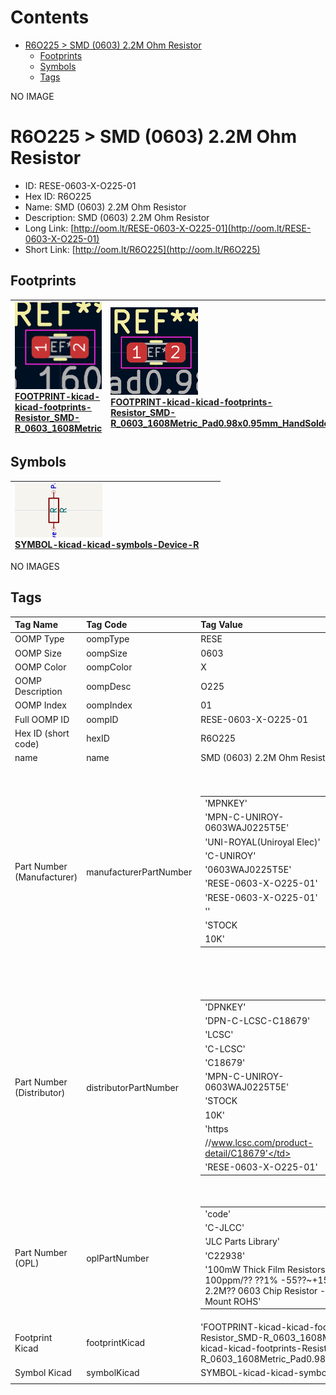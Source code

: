 



Contents
========

* [R6O225 > SMD (0603) 2.2M Ohm Resistor](#r6o225--smd-0603-22m-ohm-resistor)
	* [Footprints](#footprints)
	* [Symbols](#symbols)
	* [Tags](#tags)
  
NO IMAGE  
# R6O225 > SMD (0603) 2.2M Ohm Resistor

- ID: RESE-0603-X-O225-01
- Hex ID: R6O225
- Name: SMD (0603) 2.2M Ohm Resistor
- Description: SMD (0603) 2.2M Ohm Resistor
- Long Link: [http://oom.lt/RESE-0603-X-O225-01](http://oom.lt/RESE-0603-X-O225-01)
- Short Link: [http://oom.lt/R6O225](http://oom.lt/R6O225)

## Footprints
  

|[![](https://raw.githubusercontent.com/oomlout/oomlout_OOMP_eda_V2/main/FOOTPRINT/kicad/kicad-footprints/Resistor_SMD/R_0603_1608Metric/image_140.png)<br>FOOTPRINT-kicad-kicad-footprints-Resistor_SMD-R_0603_1608Metric](https://github.com/oomlout/oomlout_OOMP_eda_V2/tree/main/FOOTPRINT/kicad/kicad-footprints/Resistor_SMD/R_0603_1608Metric/)|[![](https://raw.githubusercontent.com/oomlout/oomlout_OOMP_eda_V2/main/FOOTPRINT/kicad/kicad-footprints/Resistor_SMD/R_0603_1608Metric_Pad0.98x0.95mm_HandSolder/image_140.png)<br>FOOTPRINT-kicad-kicad-footprints-Resistor_SMD-R_0603_1608Metric_Pad0.98x0.95mm_HandSolder](https://github.com/oomlout/oomlout_OOMP_eda_V2/tree/main/FOOTPRINT/kicad/kicad-footprints/Resistor_SMD/R_0603_1608Metric_Pad0.98x0.95mm_HandSolder/)||
| :--- | :--- | :--- |

## Symbols
  

|[![](https://raw.githubusercontent.com/oomlout/oomlout_OOMP_eda_V2/main/SYMBOL/kicad/kicad-symbols/Device/R/image_140.png)<br>SYMBOL-kicad-kicad-symbols-Device-R](https://github.com/oomlout/oomlout_OOMP_eda_V2/tree/main/SYMBOL/kicad/kicad-symbols/Device/R/)|||
| :--- | :--- | :--- |
  
NO IMAGES  
## Tags
  

|Tag Name|Tag Code|Tag Value|
| :--- | :--- | :--- |
|OOMP Type|oompType|RESE|
|OOMP Size|oompSize|0603|
|OOMP Color|oompColor|X|
|OOMP Description|oompDesc|O225|
|OOMP Index|oompIndex|01|
|Full OOMP ID|oompID|RESE-0603-X-O225-01|
|Hex ID (short code)|hexID|R6O225|
|name|name|SMD (0603) 2.2M Ohm Resistor|
|Part Number (Manufacturer)|manufacturerPartNumber|<table><tr><td>'MPNKEY'</td></tr><tr><td> 'MPN-C-UNIROY-0603WAJ0225T5E'</td><td> 'MANUFACTURER'</td></tr><tr><td> 'UNI-ROYAL(Uniroyal Elec)'</td><td> 'MANUCODE'</td></tr><tr><td> 'C-UNIROY'</td><td> 'MPN'</td></tr><tr><td> '0603WAJ0225T5E'</td><td> 'OOMPIDPARTIAL'</td></tr><tr><td> 'RESE-0603-X-O225-01'</td><td> 'OOMPID'</td></tr><tr><td> 'RESE-0603-X-O225-01'</td><td> 'LINK'</td></tr><tr><td> ''</td><td> 'tags'</td></tr><tr><td> 'STOCK</td></tr><tr><td>10K'</td></tr></table></td><td> <table><tr><td>'MPNKEY'</td></tr><tr><td> 'MPN-C-UNIROY-0603WAF2204T5E'</td><td> 'MANUFACTURER'</td></tr><tr><td> 'UNI-ROYAL(Uniroyal Elec)'</td><td> 'MANUCODE'</td></tr><tr><td> 'C-UNIROY'</td><td> 'MPN'</td></tr><tr><td> '0603WAF2204T5E'</td><td> 'OOMPIDPARTIAL'</td></tr><tr><td> 'RESE-0603-X-O225-01'</td><td> 'OOMPID'</td></tr><tr><td> 'RESE-0603-X-O225-01'</td><td> 'LINK'</td></tr><tr><td> ''</td><td> 'tags'</td></tr><tr><td> 'STOCK</td></tr><tr><td>10K'</td></tr></table></td><td> <table><tr><td>'MPNKEY'</td></tr><tr><td> 'MPN-C-LIZELE-CR0603FA2204G'</td><td> 'MANUFACTURER'</td></tr><tr><td> 'LIZ Elec'</td><td> 'MANUCODE'</td></tr><tr><td> 'C-LIZELE'</td><td> 'MPN'</td></tr><tr><td> 'CR0603FA2204G'</td><td> 'OOMPIDPARTIAL'</td></tr><tr><td> 'RESE-0603-X-O225-01'</td><td> 'OOMPID'</td></tr><tr><td> 'RESE-0603-X-O225-01'</td><td> 'LINK'</td></tr><tr><td> ''</td><td> 'tags'</td></tr><tr><td> 'STOCK</td></tr><tr><td>1K'</td></tr></table></td><td> <table><tr><td>'MPNKEY'</td></tr><tr><td> 'MPN-C-LIZELE-CR0603JA0225G'</td><td> 'MANUFACTURER'</td></tr><tr><td> 'LIZ Elec'</td><td> 'MANUCODE'</td></tr><tr><td> 'C-LIZELE'</td><td> 'MPN'</td></tr><tr><td> 'CR0603JA0225G'</td><td> 'OOMPIDPARTIAL'</td></tr><tr><td> 'RESE-0603-X-O225-01'</td><td> 'OOMPID'</td></tr><tr><td> 'RESE-0603-X-O225-01'</td><td> 'LINK'</td></tr><tr><td> ''</td><td> 'tags'</td></tr><tr><td> 'STOCK</td></tr><tr><td>1K'</td></tr></table></td><td> <table><tr><td>'MPNKEY'</td></tr><tr><td> 'MPN-C-RALEC-RTT032204FTP'</td><td> 'MANUFACTURER'</td></tr><tr><td> 'RALEC'</td><td> 'MANUCODE'</td></tr><tr><td> 'C-RALEC'</td><td> 'MPN'</td></tr><tr><td> 'RTT032204FTP'</td><td> 'OOMPIDPARTIAL'</td></tr><tr><td> 'RESE-0603-X-O225-01'</td><td> 'OOMPID'</td></tr><tr><td> 'RESE-0603-X-O225-01'</td><td> 'LINK'</td></tr><tr><td> ''</td><td> 'tags'</td></tr><tr><td> 'STOCK</td></tr><tr><td>1K'</td></tr></table></td><td> <table><tr><td>'MPNKEY'</td></tr><tr><td> 'MPN-C-RALEC-RTT03225JTP'</td><td> 'MANUFACTURER'</td></tr><tr><td> 'RALEC'</td><td> 'MANUCODE'</td></tr><tr><td> 'C-RALEC'</td><td> 'MPN'</td></tr><tr><td> 'RTT03225JTP'</td><td> 'OOMPIDPARTIAL'</td></tr><tr><td> 'RESE-0603-X-O225-01'</td><td> 'OOMPID'</td></tr><tr><td> 'RESE-0603-X-O225-01'</td><td> 'LINK'</td></tr><tr><td> ''</td><td> 'tags'</td></tr><tr><td> 'STOCK</td></tr><tr><td>1K'</td></tr></table></td><td> <table><tr><td>'MPNKEY'</td></tr><tr><td> 'MPN-C-PANASO-ERJ3EKF2204V'</td><td> 'MANUFACTURER'</td></tr><tr><td> 'PANASONIC'</td><td> 'MANUCODE'</td></tr><tr><td> 'C-PANASO'</td><td> 'MPN'</td></tr><tr><td> 'ERJ3EKF2204V'</td><td> 'OOMPIDPARTIAL'</td></tr><tr><td> 'RESE-0603-X-O225-01'</td><td> 'OOMPID'</td></tr><tr><td> 'RESE-0603-X-O225-01'</td><td> 'LINK'</td></tr><tr><td> ''</td><td> 'tags'</td></tr><tr><td> 'STOCK</td></tr><tr><td>1K'</td></tr></table></td><td> <table><tr><td>'MPNKEY'</td></tr><tr><td> 'MPN-C-YAGEO-RC0603FR-072M2L'</td><td> 'MANUFACTURER'</td></tr><tr><td> 'YAGEO'</td><td> 'MANUCODE'</td></tr><tr><td> 'C-YAGEO'</td><td> 'MPN'</td></tr><tr><td> 'RC0603FR-072M2L'</td><td> 'OOMPIDPARTIAL'</td></tr><tr><td> 'RESE-0603-X-O225-01'</td><td> 'OOMPID'</td></tr><tr><td> 'RESE-0603-X-O225-01'</td><td> 'LINK'</td></tr><tr><td> ''</td><td> 'tags'</td></tr><tr><td> 'STOCK</td></tr><tr><td>1K'</td></tr></table></td><td> <table><tr><td>'MPNKEY'</td></tr><tr><td> 'MPN-C-FHGUAN-RS-03K2204FT'</td><td> 'MANUFACTURER'</td></tr><tr><td> 'FH (Guangdong Fenghua Advanced Tech)'</td><td> 'MANUCODE'</td></tr><tr><td> 'C-FHGUAN'</td><td> 'MPN'</td></tr><tr><td> 'RS-03K2204FT'</td><td> 'OOMPIDPARTIAL'</td></tr><tr><td> 'RESE-0603-X-O225-01'</td><td> 'OOMPID'</td></tr><tr><td> 'RESE-0603-X-O225-01'</td><td> 'LINK'</td></tr><tr><td> ''</td><td> 'tags'</td></tr><tr><td> </td></tr></table></td><td> <table><tr><td>'MPNKEY'</td></tr><tr><td> 'MPN-C-YAGEO-RC0603JR-072M2L'</td><td> 'MANUFACTURER'</td></tr><tr><td> 'YAGEO'</td><td> 'MANUCODE'</td></tr><tr><td> 'C-YAGEO'</td><td> 'MPN'</td></tr><tr><td> 'RC0603JR-072M2L'</td><td> 'OOMPIDPARTIAL'</td></tr><tr><td> 'RESE-0603-X-O225-01'</td><td> 'OOMPID'</td></tr><tr><td> 'RESE-0603-X-O225-01'</td><td> 'LINK'</td></tr><tr><td> ''</td><td> 'tags'</td></tr><tr><td> </td></tr></table></td><td> <table><tr><td>'MPNKEY'</td></tr><tr><td> 'MPN-C-WALSIN-WR06W2204FTL'</td><td> 'MANUFACTURER'</td></tr><tr><td> 'Walsin Tech Corp'</td><td> 'MANUCODE'</td></tr><tr><td> 'C-WALSIN'</td><td> 'MPN'</td></tr><tr><td> 'WR06W2204FTL'</td><td> 'OOMPIDPARTIAL'</td></tr><tr><td> 'RESE-0603-X-O225-01'</td><td> 'OOMPID'</td></tr><tr><td> 'RESE-0603-X-O225-01'</td><td> 'LINK'</td></tr><tr><td> ''</td><td> 'tags'</td></tr><tr><td> 'STOCK</td></tr><tr><td>1K'</td></tr></table></td><td> <table><tr><td>'MPNKEY'</td></tr><tr><td> 'MPN-C-WALSIN-WR06X225JTL'</td><td> 'MANUFACTURER'</td></tr><tr><td> 'Walsin Tech Corp'</td><td> 'MANUCODE'</td></tr><tr><td> 'C-WALSIN'</td><td> 'MPN'</td></tr><tr><td> 'WR06X225JTL'</td><td> 'OOMPIDPARTIAL'</td></tr><tr><td> 'RESE-0603-X-O225-01'</td><td> 'OOMPID'</td></tr><tr><td> 'RESE-0603-X-O225-01'</td><td> 'LINK'</td></tr><tr><td> ''</td><td> 'tags'</td></tr><tr><td> </td></tr></table></td><td> <table><tr><td>'MPNKEY'</td></tr><tr><td> 'MPN-C-HKRHON-RCT032M2JLF'</td><td> 'MANUFACTURER'</td></tr><tr><td> 'HKR(Hong Kong Resistors)'</td><td> 'MANUCODE'</td></tr><tr><td> 'C-HKRHON'</td><td> 'MPN'</td></tr><tr><td> 'RCT032M2JLF'</td><td> 'OOMPIDPARTIAL'</td></tr><tr><td> 'RESE-0603-X-O225-01'</td><td> 'OOMPID'</td></tr><tr><td> 'RESE-0603-X-O225-01'</td><td> 'LINK'</td></tr><tr><td> ''</td><td> 'tags'</td></tr><tr><td> </td></tr></table></td><td> <table><tr><td>'MPNKEY'</td></tr><tr><td> 'MPN-C-KOASPE-RK73H1JTTD2204F'</td><td> 'MANUFACTURER'</td></tr><tr><td> 'KOA Speer Elec'</td><td> 'MANUCODE'</td></tr><tr><td> 'C-KOASPE'</td><td> 'MPN'</td></tr><tr><td> 'RK73H1JTTD2204F'</td><td> 'OOMPIDPARTIAL'</td></tr><tr><td> 'RESE-0603-X-O225-01'</td><td> 'OOMPID'</td></tr><tr><td> 'RESE-0603-X-O225-01'</td><td> 'LINK'</td></tr><tr><td> ''</td><td> 'tags'</td></tr><tr><td> </td></tr></table></td><td> <table><tr><td>'MPNKEY'</td></tr><tr><td> 'MPN-C-YAGEO-AC0603FR-072M2L'</td><td> 'MANUFACTURER'</td></tr><tr><td> 'YAGEO'</td><td> 'MANUCODE'</td></tr><tr><td> 'C-YAGEO'</td><td> 'MPN'</td></tr><tr><td> 'AC0603FR-072M2L'</td><td> 'OOMPIDPARTIAL'</td></tr><tr><td> 'RESE-0603-X-O225-01'</td><td> 'OOMPID'</td></tr><tr><td> 'RESE-0603-X-O225-01'</td><td> 'LINK'</td></tr><tr><td> ''</td><td> 'tags'</td></tr><tr><td> </td></tr></table></td><td> <table><tr><td>'MPNKEY'</td></tr><tr><td> 'MPN-C-YAGEO-AC0603JR-072M2L'</td><td> 'MANUFACTURER'</td></tr><tr><td> 'YAGEO'</td><td> 'MANUCODE'</td></tr><tr><td> 'C-YAGEO'</td><td> 'MPN'</td></tr><tr><td> 'AC0603JR-072M2L'</td><td> 'OOMPIDPARTIAL'</td></tr><tr><td> 'RESE-0603-X-O225-01'</td><td> 'OOMPID'</td></tr><tr><td> 'RESE-0603-X-O225-01'</td><td> 'LINK'</td></tr><tr><td> ''</td><td> 'tags'</td></tr><tr><td> 'STOCK</td></tr><tr><td>1K'</td></tr></table></td><td> <table><tr><td>'MPNKEY'</td></tr><tr><td> 'MPN-C-KOASPE-RK73B1JTTD225J'</td><td> 'MANUFACTURER'</td></tr><tr><td> 'KOA Speer Elec'</td><td> 'MANUCODE'</td></tr><tr><td> 'C-KOASPE'</td><td> 'MPN'</td></tr><tr><td> 'RK73B1JTTD225J'</td><td> 'OOMPIDPARTIAL'</td></tr><tr><td> 'RESE-0603-X-O225-01'</td><td> 'OOMPID'</td></tr><tr><td> 'RESE-0603-X-O225-01'</td><td> 'LINK'</td></tr><tr><td> ''</td><td> 'tags'</td></tr><tr><td> </td></tr></table></td><td> <table><tr><td>'MPNKEY'</td></tr><tr><td> 'MPN-C-FHGUAN-RS-03L2204FT'</td><td> 'MANUFACTURER'</td></tr><tr><td> 'FH (Guangdong Fenghua Advanced Tech)'</td><td> 'MANUCODE'</td></tr><tr><td> 'C-FHGUAN'</td><td> 'MPN'</td></tr><tr><td> 'RS-03L2204FT'</td><td> 'OOMPIDPARTIAL'</td></tr><tr><td> 'RESE-0603-X-O225-01'</td><td> 'OOMPID'</td></tr><tr><td> 'RESE-0603-X-O225-01'</td><td> 'LINK'</td></tr><tr><td> ''</td><td> 'tags'</td></tr><tr><td> </td></tr></table></td><td> <table><tr><td>'MPNKEY'</td></tr><tr><td> 'MPN-C-FHGUAN-RS-03L225JT'</td><td> 'MANUFACTURER'</td></tr><tr><td> 'FH (Guangdong Fenghua Advanced Tech)'</td><td> 'MANUCODE'</td></tr><tr><td> 'C-FHGUAN'</td><td> 'MPN'</td></tr><tr><td> 'RS-03L225JT'</td><td> 'OOMPIDPARTIAL'</td></tr><tr><td> 'RESE-0603-X-O225-01'</td><td> 'OOMPID'</td></tr><tr><td> 'RESE-0603-X-O225-01'</td><td> 'LINK'</td></tr><tr><td> ''</td><td> 'tags'</td></tr><tr><td> 'STOCK</td></tr><tr><td>1K'</td></tr></table></td><td> <table><tr><td>'MPNKEY'</td></tr><tr><td> 'MPN-C-TYOHM-RMC06032.2M5%N'</td><td> 'MANUFACTURER'</td></tr><tr><td> 'TyoHM'</td><td> 'MANUCODE'</td></tr><tr><td> 'C-TYOHM'</td><td> 'MPN'</td></tr><tr><td> 'RMC06032.2M5%N'</td><td> 'OOMPIDPARTIAL'</td></tr><tr><td> 'RESE-0603-X-O225-01'</td><td> 'OOMPID'</td></tr><tr><td> 'RESE-0603-X-O225-01'</td><td> 'LINK'</td></tr><tr><td> ''</td><td> 'tags'</td></tr><tr><td> </td></tr></table></td><td> <table><tr><td>'MPNKEY'</td></tr><tr><td> 'MPN-C-TYOHM-RMC06032.2M1%N'</td><td> 'MANUFACTURER'</td></tr><tr><td> 'TyoHM'</td><td> 'MANUCODE'</td></tr><tr><td> 'C-TYOHM'</td><td> 'MPN'</td></tr><tr><td> 'RMC06032.2M1%N'</td><td> 'OOMPIDPARTIAL'</td></tr><tr><td> 'RESE-0603-X-O225-01'</td><td> 'OOMPID'</td></tr><tr><td> 'RESE-0603-X-O225-01'</td><td> 'LINK'</td></tr><tr><td> ''</td><td> 'tags'</td></tr><tr><td> 'STOCK</td></tr><tr><td>10K'</td></tr></table></td><td> <table><tr><td>'MPNKEY'</td></tr><tr><td> 'MPN-C-FHGUAN-RC-03L225JT'</td><td> 'MANUFACTURER'</td></tr><tr><td> 'FH (Guangdong Fenghua Advanced Tech)'</td><td> 'MANUCODE'</td></tr><tr><td> 'C-FHGUAN'</td><td> 'MPN'</td></tr><tr><td> 'RC-03L225JT'</td><td> 'OOMPIDPARTIAL'</td></tr><tr><td> 'RESE-0603-X-O225-01'</td><td> 'OOMPID'</td></tr><tr><td> 'RESE-0603-X-O225-01'</td><td> 'LINK'</td></tr><tr><td> ''</td><td> 'tags'</td></tr><tr><td> </td></tr></table></td><td> <table><tr><td>'MPNKEY'</td></tr><tr><td> 'MPN-C-PANASO-ERJ3GEYJ225V'</td><td> 'MANUFACTURER'</td></tr><tr><td> 'PANASONIC'</td><td> 'MANUCODE'</td></tr><tr><td> 'C-PANASO'</td><td> 'MPN'</td></tr><tr><td> 'ERJ3GEYJ225V'</td><td> 'OOMPIDPARTIAL'</td></tr><tr><td> 'RESE-0603-X-O225-01'</td><td> 'OOMPID'</td></tr><tr><td> 'RESE-0603-X-O225-01'</td><td> 'LINK'</td></tr><tr><td> ''</td><td> 'tags'</td></tr><tr><td> </td></tr></table></td><td> <table><tr><td>'MPNKEY'</td></tr><tr><td> 'MPN-C-FHGUAN-RS-03L225JJT'</td><td> 'MANUFACTURER'</td></tr><tr><td> 'FH (Guangdong Fenghua Advanced Tech)'</td><td> 'MANUCODE'</td></tr><tr><td> 'C-FHGUAN'</td><td> 'MPN'</td></tr><tr><td> 'RS-03L225JJT'</td><td> 'OOMPIDPARTIAL'</td></tr><tr><td> 'RESE-0603-X-O225-01'</td><td> 'OOMPID'</td></tr><tr><td> 'RESE-0603-X-O225-01'</td><td> 'LINK'</td></tr><tr><td> ''</td><td> 'tags'</td></tr><tr><td> </td></tr></table></td><td> <table><tr><td>'MPNKEY'</td></tr><tr><td> 'MPN-C-UNIROY-0603WAD2204T5E'</td><td> 'MANUFACTURER'</td></tr><tr><td> 'UNI-ROYAL(Uniroyal Elec)'</td><td> 'MANUCODE'</td></tr><tr><td> 'C-UNIROY'</td><td> 'MPN'</td></tr><tr><td> '0603WAD2204T5E'</td><td> 'OOMPIDPARTIAL'</td></tr><tr><td> 'RESE-0603-X-O225-01'</td><td> 'OOMPID'</td></tr><tr><td> 'RESE-0603-X-O225-01'</td><td> 'LINK'</td></tr><tr><td> ''</td><td> 'tags'</td></tr><tr><td> </td></tr></table></td><td> <table><tr><td>'MPNKEY'</td></tr><tr><td> 'MPN-C-UNIROY-HV03WAF2204T5E'</td><td> 'MANUFACTURER'</td></tr><tr><td> 'UNI-ROYAL(Uniroyal Elec)'</td><td> 'MANUCODE'</td></tr><tr><td> 'C-UNIROY'</td><td> 'MPN'</td></tr><tr><td> 'HV03WAF2204T5E'</td><td> 'OOMPIDPARTIAL'</td></tr><tr><td> 'RESE-0603-X-O225-01'</td><td> 'OOMPID'</td></tr><tr><td> 'RESE-0603-X-O225-01'</td><td> 'LINK'</td></tr><tr><td> ''</td><td> 'tags'</td></tr><tr><td> </td></tr></table></td><td> <table><tr><td>'MPNKEY'</td></tr><tr><td> 'MPN-C-VISHAY-CRCW06032M20FKEA'</td><td> 'MANUFACTURER'</td></tr><tr><td> 'Vishay Intertech'</td><td> 'MANUCODE'</td></tr><tr><td> 'C-VISHAY'</td><td> 'MPN'</td></tr><tr><td> 'CRCW06032M20FKEA'</td><td> 'OOMPIDPARTIAL'</td></tr><tr><td> 'RESE-0603-X-O225-01'</td><td> 'OOMPID'</td></tr><tr><td> 'RESE-0603-X-O225-01'</td><td> 'LINK'</td></tr><tr><td> ''</td><td> 'tags'</td></tr><tr><td> </td></tr></table></td><td> <table><tr><td>'MPNKEY'</td></tr><tr><td> 'MPN-C-EVEROH-CR0603J2M20P05Z'</td><td> 'MANUFACTURER'</td></tr><tr><td> 'Ever Ohms Tech'</td><td> 'MANUCODE'</td></tr><tr><td> 'C-EVEROH'</td><td> 'MPN'</td></tr><tr><td> 'CR0603J2M20P05Z'</td><td> 'OOMPIDPARTIAL'</td></tr><tr><td> 'RESE-0603-X-O225-01'</td><td> 'OOMPID'</td></tr><tr><td> 'RESE-0603-X-O225-01'</td><td> 'LINK'</td></tr><tr><td> ''</td><td> 'tags'</td></tr><tr><td> </td></tr></table></td><td> <table><tr><td>'MPNKEY'</td></tr><tr><td> 'MPN-C-FHGUAN-RS-03L2204JT'</td><td> 'MANUFACTURER'</td></tr><tr><td> 'FH (Guangdong Fenghua Advanced Tech)'</td><td> 'MANUCODE'</td></tr><tr><td> 'C-FHGUAN'</td><td> 'MPN'</td></tr><tr><td> 'RS-03L2204JT'</td><td> 'OOMPIDPARTIAL'</td></tr><tr><td> 'RESE-0603-X-O225-01'</td><td> 'OOMPID'</td></tr><tr><td> 'RESE-0603-X-O225-01'</td><td> 'LINK'</td></tr><tr><td> ''</td><td> 'tags'</td></tr><tr><td> </td></tr></table></td><td> <table><tr><td>'MPNKEY'</td></tr><tr><td> 'MPN-C-UNIROY-AS03W4J0225T5E'</td><td> 'MANUFACTURER'</td></tr><tr><td> 'UNI-ROYAL(Uniroyal Elec)'</td><td> 'MANUCODE'</td></tr><tr><td> 'C-UNIROY'</td><td> 'MPN'</td></tr><tr><td> 'AS03W4J0225T5E'</td><td> 'OOMPIDPARTIAL'</td></tr><tr><td> 'RESE-0603-X-O225-01'</td><td> 'OOMPID'</td></tr><tr><td> 'RESE-0603-X-O225-01'</td><td> 'LINK'</td></tr><tr><td> ''</td><td> 'tags'</td></tr><tr><td> 'STOCK</td></tr><tr><td>1K'</td></tr></table></td><td> <table><tr><td>'MPNKEY'</td></tr><tr><td> 'MPN-C-VISHAY-MCT06030C2204FP500'</td><td> 'MANUFACTURER'</td></tr><tr><td> 'Vishay Intertech'</td><td> 'MANUCODE'</td></tr><tr><td> 'C-VISHAY'</td><td> 'MPN'</td></tr><tr><td> 'MCT06030C2204FP500'</td><td> 'OOMPIDPARTIAL'</td></tr><tr><td> 'RESE-0603-X-O225-01'</td><td> 'OOMPID'</td></tr><tr><td> 'RESE-0603-X-O225-01'</td><td> 'LINK'</td></tr><tr><td> ''</td><td> 'tags'</td></tr><tr><td> </td></tr></table></td><td> <table><tr><td>'MPNKEY'</td></tr><tr><td> 'MPN-C-VISHAY-CRCW06032M20JNEA'</td><td> 'MANUFACTURER'</td></tr><tr><td> 'Vishay Intertech'</td><td> 'MANUCODE'</td></tr><tr><td> 'C-VISHAY'</td><td> 'MPN'</td></tr><tr><td> 'CRCW06032M20JNEA'</td><td> 'OOMPIDPARTIAL'</td></tr><tr><td> 'RESE-0603-X-O225-01'</td><td> 'OOMPID'</td></tr><tr><td> 'RESE-0603-X-O225-01'</td><td> 'LINK'</td></tr><tr><td> ''</td><td> 'tags'</td></tr><tr><td> </td></tr></table></td><td> <table><tr><td>'MPNKEY'</td></tr><tr><td> 'MPN-C-TECONN-CRGH0603J2M2'</td><td> 'MANUFACTURER'</td></tr><tr><td> 'TE Connectivity'</td><td> 'MANUCODE'</td></tr><tr><td> 'C-TECONN'</td><td> 'MPN'</td></tr><tr><td> 'CRGH0603J2M2'</td><td> 'OOMPIDPARTIAL'</td></tr><tr><td> 'RESE-0603-X-O225-01'</td><td> 'OOMPID'</td></tr><tr><td> 'RESE-0603-X-O225-01'</td><td> 'LINK'</td></tr><tr><td> ''</td><td> 'tags'</td></tr><tr><td> </td></tr></table></td><td> <table><tr><td>'MPNKEY'</td></tr><tr><td> 'MPN-C-YAGEO-AA0603JR-072M2L'</td><td> 'MANUFACTURER'</td></tr><tr><td> 'YAGEO'</td><td> 'MANUCODE'</td></tr><tr><td> 'C-YAGEO'</td><td> 'MPN'</td></tr><tr><td> 'AA0603JR-072M2L'</td><td> 'OOMPIDPARTIAL'</td></tr><tr><td> 'RESE-0603-X-O225-01'</td><td> 'OOMPID'</td></tr><tr><td> 'RESE-0603-X-O225-01'</td><td> 'LINK'</td></tr><tr><td> ''</td><td> 'tags'</td></tr><tr><td> </td></tr></table></td><td> <table><tr><td>'MPNKEY'</td></tr><tr><td> 'MPN-C-TECONN-CRG0603J2M2'</td><td> 'MANUFACTURER'</td></tr><tr><td> 'TE Connectivity'</td><td> 'MANUCODE'</td></tr><tr><td> 'C-TECONN'</td><td> 'MPN'</td></tr><tr><td> 'CRG0603J2M2'</td><td> 'OOMPIDPARTIAL'</td></tr><tr><td> 'RESE-0603-X-O225-01'</td><td> 'OOMPID'</td></tr><tr><td> 'RESE-0603-X-O225-01'</td><td> 'LINK'</td></tr><tr><td> ''</td><td> 'tags'</td></tr><tr><td> </td></tr></table></td><td> <table><tr><td>'MPNKEY'</td></tr><tr><td> 'MPN-C-ROHMSE-KTR03EZPJ225'</td><td> 'MANUFACTURER'</td></tr><tr><td> 'ROHM Semicon'</td><td> 'MANUCODE'</td></tr><tr><td> 'C-ROHMSE'</td><td> 'MPN'</td></tr><tr><td> 'KTR03EZPJ225'</td><td> 'OOMPIDPARTIAL'</td></tr><tr><td> 'RESE-0603-X-O225-01'</td><td> 'OOMPID'</td></tr><tr><td> 'RESE-0603-X-O225-01'</td><td> 'LINK'</td></tr><tr><td> ''</td><td> 'tags'</td></tr><tr><td> </td></tr></table></td><td> <table><tr><td>'MPNKEY'</td></tr><tr><td> 'MPN-C-ROHMSE-ESR03EZPF2204'</td><td> 'MANUFACTURER'</td></tr><tr><td> 'ROHM Semicon'</td><td> 'MANUCODE'</td></tr><tr><td> 'C-ROHMSE'</td><td> 'MPN'</td></tr><tr><td> 'ESR03EZPF2204'</td><td> 'OOMPIDPARTIAL'</td></tr><tr><td> 'RESE-0603-X-O225-01'</td><td> 'OOMPID'</td></tr><tr><td> 'RESE-0603-X-O225-01'</td><td> 'LINK'</td></tr><tr><td> ''</td><td> 'tags'</td></tr><tr><td> </td></tr></table>|
|Part Number (Distributor)|distributorPartNumber|<table><tr><td>'DPNKEY'</td></tr><tr><td> 'DPN-C-LCSC-C18679'</td><td> 'DISTRIBUTOR'</td></tr><tr><td> 'LCSC'</td><td> 'DISTRCODE'</td></tr><tr><td> 'C-LCSC'</td><td> 'DPN'</td></tr><tr><td> 'C18679'</td><td> 'MPN'</td></tr><tr><td> 'MPN-C-UNIROY-0603WAJ0225T5E'</td><td> 'TAGS'</td></tr><tr><td> 'STOCK</td></tr><tr><td>10K'</td><td> 'LINK'</td></tr><tr><td> 'https</td></tr><tr><td>//www.lcsc.com/product-detail/C18679'</td><td> 'OOMPID'</td></tr><tr><td> 'RESE-0603-X-O225-01'</td></tr></table></td><td> <table><tr><td>'DPNKEY'</td></tr><tr><td> 'DPN-C-LCSC-C22938'</td><td> 'DISTRIBUTOR'</td></tr><tr><td> 'LCSC'</td><td> 'DISTRCODE'</td></tr><tr><td> 'C-LCSC'</td><td> 'DPN'</td></tr><tr><td> 'C22938'</td><td> 'MPN'</td></tr><tr><td> 'MPN-C-UNIROY-0603WAF2204T5E'</td><td> 'TAGS'</td></tr><tr><td> 'STOCK</td></tr><tr><td>10K'</td><td> 'LINK'</td></tr><tr><td> 'https</td></tr><tr><td>//www.lcsc.com/product-detail/C22938'</td><td> 'OOMPID'</td></tr><tr><td> 'RESE-0603-X-O225-01'</td></tr></table></td><td> <table><tr><td>'DPNKEY'</td></tr><tr><td> 'DPN-C-LCSC-C100867'</td><td> 'DISTRIBUTOR'</td></tr><tr><td> 'LCSC'</td><td> 'DISTRCODE'</td></tr><tr><td> 'C-LCSC'</td><td> 'DPN'</td></tr><tr><td> 'C100867'</td><td> 'MPN'</td></tr><tr><td> 'MPN-C-LIZELE-CR0603FA2204G'</td><td> 'TAGS'</td></tr><tr><td> 'STOCK</td></tr><tr><td>1K'</td><td> 'LINK'</td></tr><tr><td> 'https</td></tr><tr><td>//www.lcsc.com/product-detail/C100867'</td><td> 'OOMPID'</td></tr><tr><td> 'RESE-0603-X-O225-01'</td></tr></table></td><td> <table><tr><td>'DPNKEY'</td></tr><tr><td> 'DPN-C-LCSC-C101307'</td><td> 'DISTRIBUTOR'</td></tr><tr><td> 'LCSC'</td><td> 'DISTRCODE'</td></tr><tr><td> 'C-LCSC'</td><td> 'DPN'</td></tr><tr><td> 'C101307'</td><td> 'MPN'</td></tr><tr><td> 'MPN-C-LIZELE-CR0603JA0225G'</td><td> 'TAGS'</td></tr><tr><td> 'STOCK</td></tr><tr><td>1K'</td><td> 'LINK'</td></tr><tr><td> 'https</td></tr><tr><td>//www.lcsc.com/product-detail/C101307'</td><td> 'OOMPID'</td></tr><tr><td> 'RESE-0603-X-O225-01'</td></tr></table></td><td> <table><tr><td>'DPNKEY'</td></tr><tr><td> 'DPN-C-LCSC-C103418'</td><td> 'DISTRIBUTOR'</td></tr><tr><td> 'LCSC'</td><td> 'DISTRCODE'</td></tr><tr><td> 'C-LCSC'</td><td> 'DPN'</td></tr><tr><td> 'C103418'</td><td> 'MPN'</td></tr><tr><td> 'MPN-C-RALEC-RTT032204FTP'</td><td> 'TAGS'</td></tr><tr><td> 'STOCK</td></tr><tr><td>1K'</td><td> 'LINK'</td></tr><tr><td> 'https</td></tr><tr><td>//www.lcsc.com/product-detail/C103418'</td><td> 'OOMPID'</td></tr><tr><td> 'RESE-0603-X-O225-01'</td></tr></table></td><td> <table><tr><td>'DPNKEY'</td></tr><tr><td> 'DPN-C-LCSC-C103428'</td><td> 'DISTRIBUTOR'</td></tr><tr><td> 'LCSC'</td><td> 'DISTRCODE'</td></tr><tr><td> 'C-LCSC'</td><td> 'DPN'</td></tr><tr><td> 'C103428'</td><td> 'MPN'</td></tr><tr><td> 'MPN-C-RALEC-RTT03225JTP'</td><td> 'TAGS'</td></tr><tr><td> 'STOCK</td></tr><tr><td>1K'</td><td> 'LINK'</td></tr><tr><td> 'https</td></tr><tr><td>//www.lcsc.com/product-detail/C103428'</td><td> 'OOMPID'</td></tr><tr><td> 'RESE-0603-X-O225-01'</td></tr></table></td><td> <table><tr><td>'DPNKEY'</td></tr><tr><td> 'DPN-C-LCSC-C123715'</td><td> 'DISTRIBUTOR'</td></tr><tr><td> 'LCSC'</td><td> 'DISTRCODE'</td></tr><tr><td> 'C-LCSC'</td><td> 'DPN'</td></tr><tr><td> 'C123715'</td><td> 'MPN'</td></tr><tr><td> 'MPN-C-PANASO-ERJ3EKF2204V'</td><td> 'TAGS'</td></tr><tr><td> 'STOCK</td></tr><tr><td>1K'</td><td> 'LINK'</td></tr><tr><td> 'https</td></tr><tr><td>//www.lcsc.com/product-detail/C123715'</td><td> 'OOMPID'</td></tr><tr><td> 'RESE-0603-X-O225-01'</td></tr></table></td><td> <table><tr><td>'DPNKEY'</td></tr><tr><td> 'DPN-C-LCSC-C137747'</td><td> 'DISTRIBUTOR'</td></tr><tr><td> 'LCSC'</td><td> 'DISTRCODE'</td></tr><tr><td> 'C-LCSC'</td><td> 'DPN'</td></tr><tr><td> 'C137747'</td><td> 'MPN'</td></tr><tr><td> 'MPN-C-YAGEO-RC0603FR-072M2L'</td><td> 'TAGS'</td></tr><tr><td> 'STOCK</td></tr><tr><td>1K'</td><td> 'LINK'</td></tr><tr><td> 'https</td></tr><tr><td>//www.lcsc.com/product-detail/C137747'</td><td> 'OOMPID'</td></tr><tr><td> 'RESE-0603-X-O225-01'</td></tr></table></td><td> <table><tr><td>'DPNKEY'</td></tr><tr><td> 'DPN-C-LCSC-C140109'</td><td> 'DISTRIBUTOR'</td></tr><tr><td> 'LCSC'</td><td> 'DISTRCODE'</td></tr><tr><td> 'C-LCSC'</td><td> 'DPN'</td></tr><tr><td> 'C140109'</td><td> 'MPN'</td></tr><tr><td> 'MPN-C-FHGUAN-RS-03K2204FT'</td><td> 'TAGS'</td></tr><tr><td> </td><td> 'LINK'</td></tr><tr><td> 'https</td></tr><tr><td>//www.lcsc.com/product-detail/C140109'</td><td> 'OOMPID'</td></tr><tr><td> 'RESE-0603-X-O225-01'</td></tr></table></td><td> <table><tr><td>'DPNKEY'</td></tr><tr><td> 'DPN-C-LCSC-C141656'</td><td> 'DISTRIBUTOR'</td></tr><tr><td> 'LCSC'</td><td> 'DISTRCODE'</td></tr><tr><td> 'C-LCSC'</td><td> 'DPN'</td></tr><tr><td> 'C141656'</td><td> 'MPN'</td></tr><tr><td> 'MPN-C-YAGEO-RC0603JR-072M2L'</td><td> 'TAGS'</td></tr><tr><td> </td><td> 'LINK'</td></tr><tr><td> 'https</td></tr><tr><td>//www.lcsc.com/product-detail/C141656'</td><td> 'OOMPID'</td></tr><tr><td> 'RESE-0603-X-O225-01'</td></tr></table></td><td> <table><tr><td>'DPNKEY'</td></tr><tr><td> 'DPN-C-LCSC-C168291'</td><td> 'DISTRIBUTOR'</td></tr><tr><td> 'LCSC'</td><td> 'DISTRCODE'</td></tr><tr><td> 'C-LCSC'</td><td> 'DPN'</td></tr><tr><td> 'C168291'</td><td> 'MPN'</td></tr><tr><td> 'MPN-C-WALSIN-WR06W2204FTL'</td><td> 'TAGS'</td></tr><tr><td> 'STOCK</td></tr><tr><td>1K'</td><td> 'LINK'</td></tr><tr><td> 'https</td></tr><tr><td>//www.lcsc.com/product-detail/C168291'</td><td> 'OOMPID'</td></tr><tr><td> 'RESE-0603-X-O225-01'</td></tr></table></td><td> <table><tr><td>'DPNKEY'</td></tr><tr><td> 'DPN-C-LCSC-C170723'</td><td> 'DISTRIBUTOR'</td></tr><tr><td> 'LCSC'</td><td> 'DISTRCODE'</td></tr><tr><td> 'C-LCSC'</td><td> 'DPN'</td></tr><tr><td> 'C170723'</td><td> 'MPN'</td></tr><tr><td> 'MPN-C-WALSIN-WR06X225JTL'</td><td> 'TAGS'</td></tr><tr><td> </td><td> 'LINK'</td></tr><tr><td> 'https</td></tr><tr><td>//www.lcsc.com/product-detail/C170723'</td><td> 'OOMPID'</td></tr><tr><td> 'RESE-0603-X-O225-01'</td></tr></table></td><td> <table><tr><td>'DPNKEY'</td></tr><tr><td> 'DPN-C-LCSC-C177402'</td><td> 'DISTRIBUTOR'</td></tr><tr><td> 'LCSC'</td><td> 'DISTRCODE'</td></tr><tr><td> 'C-LCSC'</td><td> 'DPN'</td></tr><tr><td> 'C177402'</td><td> 'MPN'</td></tr><tr><td> 'MPN-C-HKRHON-RCT032M2JLF'</td><td> 'TAGS'</td></tr><tr><td> </td><td> 'LINK'</td></tr><tr><td> 'https</td></tr><tr><td>//www.lcsc.com/product-detail/C177402'</td><td> 'OOMPID'</td></tr><tr><td> 'RESE-0603-X-O225-01'</td></tr></table></td><td> <table><tr><td>'DPNKEY'</td></tr><tr><td> 'DPN-C-LCSC-C211704'</td><td> 'DISTRIBUTOR'</td></tr><tr><td> 'LCSC'</td><td> 'DISTRCODE'</td></tr><tr><td> 'C-LCSC'</td><td> 'DPN'</td></tr><tr><td> 'C211704'</td><td> 'MPN'</td></tr><tr><td> 'MPN-C-KOASPE-RK73H1JTTD2204F'</td><td> 'TAGS'</td></tr><tr><td> </td><td> 'LINK'</td></tr><tr><td> 'https</td></tr><tr><td>//www.lcsc.com/product-detail/C211704'</td><td> 'OOMPID'</td></tr><tr><td> 'RESE-0603-X-O225-01'</td></tr></table></td><td> <table><tr><td>'DPNKEY'</td></tr><tr><td> 'DPN-C-LCSC-C227782'</td><td> 'DISTRIBUTOR'</td></tr><tr><td> 'LCSC'</td><td> 'DISTRCODE'</td></tr><tr><td> 'C-LCSC'</td><td> 'DPN'</td></tr><tr><td> 'C227782'</td><td> 'MPN'</td></tr><tr><td> 'MPN-C-YAGEO-AC0603FR-072M2L'</td><td> 'TAGS'</td></tr><tr><td> </td><td> 'LINK'</td></tr><tr><td> 'https</td></tr><tr><td>//www.lcsc.com/product-detail/C227782'</td><td> 'OOMPID'</td></tr><tr><td> 'RESE-0603-X-O225-01'</td></tr></table></td><td> <table><tr><td>'DPNKEY'</td></tr><tr><td> 'DPN-C-LCSC-C228170'</td><td> 'DISTRIBUTOR'</td></tr><tr><td> 'LCSC'</td><td> 'DISTRCODE'</td></tr><tr><td> 'C-LCSC'</td><td> 'DPN'</td></tr><tr><td> 'C228170'</td><td> 'MPN'</td></tr><tr><td> 'MPN-C-YAGEO-AC0603JR-072M2L'</td><td> 'TAGS'</td></tr><tr><td> 'STOCK</td></tr><tr><td>1K'</td><td> 'LINK'</td></tr><tr><td> 'https</td></tr><tr><td>//www.lcsc.com/product-detail/C228170'</td><td> 'OOMPID'</td></tr><tr><td> 'RESE-0603-X-O225-01'</td></tr></table></td><td> <table><tr><td>'DPNKEY'</td></tr><tr><td> 'DPN-C-LCSC-C307307'</td><td> 'DISTRIBUTOR'</td></tr><tr><td> 'LCSC'</td><td> 'DISTRCODE'</td></tr><tr><td> 'C-LCSC'</td><td> 'DPN'</td></tr><tr><td> 'C307307'</td><td> 'MPN'</td></tr><tr><td> 'MPN-C-KOASPE-RK73B1JTTD225J'</td><td> 'TAGS'</td></tr><tr><td> </td><td> 'LINK'</td></tr><tr><td> 'https</td></tr><tr><td>//www.lcsc.com/product-detail/C307307'</td><td> 'OOMPID'</td></tr><tr><td> 'RESE-0603-X-O225-01'</td></tr></table></td><td> <table><tr><td>'DPNKEY'</td></tr><tr><td> 'DPN-C-LCSC-C322102'</td><td> 'DISTRIBUTOR'</td></tr><tr><td> 'LCSC'</td><td> 'DISTRCODE'</td></tr><tr><td> 'C-LCSC'</td><td> 'DPN'</td></tr><tr><td> 'C322102'</td><td> 'MPN'</td></tr><tr><td> 'MPN-C-FHGUAN-RS-03L2204FT'</td><td> 'TAGS'</td></tr><tr><td> </td><td> 'LINK'</td></tr><tr><td> 'https</td></tr><tr><td>//www.lcsc.com/product-detail/C322102'</td><td> 'OOMPID'</td></tr><tr><td> 'RESE-0603-X-O225-01'</td></tr></table></td><td> <table><tr><td>'DPNKEY'</td></tr><tr><td> 'DPN-C-LCSC-C322104'</td><td> 'DISTRIBUTOR'</td></tr><tr><td> 'LCSC'</td><td> 'DISTRCODE'</td></tr><tr><td> 'C-LCSC'</td><td> 'DPN'</td></tr><tr><td> 'C322104'</td><td> 'MPN'</td></tr><tr><td> 'MPN-C-FHGUAN-RS-03L225JT'</td><td> 'TAGS'</td></tr><tr><td> 'STOCK</td></tr><tr><td>1K'</td><td> 'LINK'</td></tr><tr><td> 'https</td></tr><tr><td>//www.lcsc.com/product-detail/C322104'</td><td> 'OOMPID'</td></tr><tr><td> 'RESE-0603-X-O225-01'</td></tr></table></td><td> <table><tr><td>'DPNKEY'</td></tr><tr><td> 'DPN-C-LCSC-C325655'</td><td> 'DISTRIBUTOR'</td></tr><tr><td> 'LCSC'</td><td> 'DISTRCODE'</td></tr><tr><td> 'C-LCSC'</td><td> 'DPN'</td></tr><tr><td> 'C325655'</td><td> 'MPN'</td></tr><tr><td> 'MPN-C-TYOHM-RMC06032.2M5%N'</td><td> 'TAGS'</td></tr><tr><td> </td><td> 'LINK'</td></tr><tr><td> 'https</td></tr><tr><td>//www.lcsc.com/product-detail/C325655'</td><td> 'OOMPID'</td></tr><tr><td> 'RESE-0603-X-O225-01'</td></tr></table></td><td> <table><tr><td>'DPNKEY'</td></tr><tr><td> 'DPN-C-LCSC-C325674'</td><td> 'DISTRIBUTOR'</td></tr><tr><td> 'LCSC'</td><td> 'DISTRCODE'</td></tr><tr><td> 'C-LCSC'</td><td> 'DPN'</td></tr><tr><td> 'C325674'</td><td> 'MPN'</td></tr><tr><td> 'MPN-C-TYOHM-RMC06032.2M1%N'</td><td> 'TAGS'</td></tr><tr><td> 'STOCK</td></tr><tr><td>10K'</td><td> 'LINK'</td></tr><tr><td> 'https</td></tr><tr><td>//www.lcsc.com/product-detail/C325674'</td><td> 'OOMPID'</td></tr><tr><td> 'RESE-0603-X-O225-01'</td></tr></table></td><td> <table><tr><td>'DPNKEY'</td></tr><tr><td> 'DPN-C-LCSC-C347083'</td><td> 'DISTRIBUTOR'</td></tr><tr><td> 'LCSC'</td><td> 'DISTRCODE'</td></tr><tr><td> 'C-LCSC'</td><td> 'DPN'</td></tr><tr><td> 'C347083'</td><td> 'MPN'</td></tr><tr><td> 'MPN-C-FHGUAN-RC-03L225JT'</td><td> 'TAGS'</td></tr><tr><td> </td><td> 'LINK'</td></tr><tr><td> 'https</td></tr><tr><td>//www.lcsc.com/product-detail/C347083'</td><td> 'OOMPID'</td></tr><tr><td> 'RESE-0603-X-O225-01'</td></tr></table></td><td> <table><tr><td>'DPNKEY'</td></tr><tr><td> 'DPN-C-LCSC-C403457'</td><td> 'DISTRIBUTOR'</td></tr><tr><td> 'LCSC'</td><td> 'DISTRCODE'</td></tr><tr><td> 'C-LCSC'</td><td> 'DPN'</td></tr><tr><td> 'C403457'</td><td> 'MPN'</td></tr><tr><td> 'MPN-C-PANASO-ERJ3GEYJ225V'</td><td> 'TAGS'</td></tr><tr><td> </td><td> 'LINK'</td></tr><tr><td> 'https</td></tr><tr><td>//www.lcsc.com/product-detail/C403457'</td><td> 'OOMPID'</td></tr><tr><td> 'RESE-0603-X-O225-01'</td></tr></table></td><td> <table><tr><td>'DPNKEY'</td></tr><tr><td> 'DPN-C-LCSC-C403986'</td><td> 'DISTRIBUTOR'</td></tr><tr><td> 'LCSC'</td><td> 'DISTRCODE'</td></tr><tr><td> 'C-LCSC'</td><td> 'DPN'</td></tr><tr><td> 'C403986'</td><td> 'MPN'</td></tr><tr><td> 'MPN-C-FHGUAN-RS-03L225JJT'</td><td> 'TAGS'</td></tr><tr><td> </td><td> 'LINK'</td></tr><tr><td> 'https</td></tr><tr><td>//www.lcsc.com/product-detail/C403986'</td><td> 'OOMPID'</td></tr><tr><td> 'RESE-0603-X-O225-01'</td></tr></table></td><td> <table><tr><td>'DPNKEY'</td></tr><tr><td> 'DPN-C-LCSC-C407614'</td><td> 'DISTRIBUTOR'</td></tr><tr><td> 'LCSC'</td><td> 'DISTRCODE'</td></tr><tr><td> 'C-LCSC'</td><td> 'DPN'</td></tr><tr><td> 'C407614'</td><td> 'MPN'</td></tr><tr><td> 'MPN-C-UNIROY-0603WAD2204T5E'</td><td> 'TAGS'</td></tr><tr><td> </td><td> 'LINK'</td></tr><tr><td> 'https</td></tr><tr><td>//www.lcsc.com/product-detail/C407614'</td><td> 'OOMPID'</td></tr><tr><td> 'RESE-0603-X-O225-01'</td></tr></table></td><td> <table><tr><td>'DPNKEY'</td></tr><tr><td> 'DPN-C-LCSC-C414836'</td><td> 'DISTRIBUTOR'</td></tr><tr><td> 'LCSC'</td><td> 'DISTRCODE'</td></tr><tr><td> 'C-LCSC'</td><td> 'DPN'</td></tr><tr><td> 'C414836'</td><td> 'MPN'</td></tr><tr><td> 'MPN-C-UNIROY-HV03WAF2204T5E'</td><td> 'TAGS'</td></tr><tr><td> </td><td> 'LINK'</td></tr><tr><td> 'https</td></tr><tr><td>//www.lcsc.com/product-detail/C414836'</td><td> 'OOMPID'</td></tr><tr><td> 'RESE-0603-X-O225-01'</td></tr></table></td><td> <table><tr><td>'DPNKEY'</td></tr><tr><td> 'DPN-C-LCSC-C844351'</td><td> 'DISTRIBUTOR'</td></tr><tr><td> 'LCSC'</td><td> 'DISTRCODE'</td></tr><tr><td> 'C-LCSC'</td><td> 'DPN'</td></tr><tr><td> 'C844351'</td><td> 'MPN'</td></tr><tr><td> 'MPN-C-VISHAY-CRCW06032M20FKEA'</td><td> 'TAGS'</td></tr><tr><td> </td><td> 'LINK'</td></tr><tr><td> 'https</td></tr><tr><td>//www.lcsc.com/product-detail/C844351'</td><td> 'OOMPID'</td></tr><tr><td> 'RESE-0603-X-O225-01'</td></tr></table></td><td> <table><tr><td>'DPNKEY'</td></tr><tr><td> 'DPN-C-LCSC-C881210'</td><td> 'DISTRIBUTOR'</td></tr><tr><td> 'LCSC'</td><td> 'DISTRCODE'</td></tr><tr><td> 'C-LCSC'</td><td> 'DPN'</td></tr><tr><td> 'C881210'</td><td> 'MPN'</td></tr><tr><td> 'MPN-C-EVEROH-CR0603J2M20P05Z'</td><td> 'TAGS'</td></tr><tr><td> </td><td> 'LINK'</td></tr><tr><td> 'https</td></tr><tr><td>//www.lcsc.com/product-detail/C881210'</td><td> 'OOMPID'</td></tr><tr><td> 'RESE-0603-X-O225-01'</td></tr></table></td><td> <table><tr><td>'DPNKEY'</td></tr><tr><td> 'DPN-C-LCSC-C913989'</td><td> 'DISTRIBUTOR'</td></tr><tr><td> 'LCSC'</td><td> 'DISTRCODE'</td></tr><tr><td> 'C-LCSC'</td><td> 'DPN'</td></tr><tr><td> 'C913989'</td><td> 'MPN'</td></tr><tr><td> 'MPN-C-FHGUAN-RS-03L2204JT'</td><td> 'TAGS'</td></tr><tr><td> </td><td> 'LINK'</td></tr><tr><td> 'https</td></tr><tr><td>//www.lcsc.com/product-detail/C913989'</td><td> 'OOMPID'</td></tr><tr><td> 'RESE-0603-X-O225-01'</td></tr></table></td><td> <table><tr><td>'DPNKEY'</td></tr><tr><td> 'DPN-C-LCSC-C966186'</td><td> 'DISTRIBUTOR'</td></tr><tr><td> 'LCSC'</td><td> 'DISTRCODE'</td></tr><tr><td> 'C-LCSC'</td><td> 'DPN'</td></tr><tr><td> 'C966186'</td><td> 'MPN'</td></tr><tr><td> 'MPN-C-UNIROY-AS03W4J0225T5E'</td><td> 'TAGS'</td></tr><tr><td> 'STOCK</td></tr><tr><td>1K'</td><td> 'LINK'</td></tr><tr><td> 'https</td></tr><tr><td>//www.lcsc.com/product-detail/C966186'</td><td> 'OOMPID'</td></tr><tr><td> 'RESE-0603-X-O225-01'</td></tr></table></td><td> <table><tr><td>'DPNKEY'</td></tr><tr><td> 'DPN-C-LCSC-C2074315'</td><td> 'DISTRIBUTOR'</td></tr><tr><td> 'LCSC'</td><td> 'DISTRCODE'</td></tr><tr><td> 'C-LCSC'</td><td> 'DPN'</td></tr><tr><td> 'C2074315'</td><td> 'MPN'</td></tr><tr><td> 'MPN-C-VISHAY-MCT06030C2204FP500'</td><td> 'TAGS'</td></tr><tr><td> </td><td> 'LINK'</td></tr><tr><td> 'https</td></tr><tr><td>//www.lcsc.com/product-detail/C2074315'</td><td> 'OOMPID'</td></tr><tr><td> 'RESE-0603-X-O225-01'</td></tr></table></td><td> <table><tr><td>'DPNKEY'</td></tr><tr><td> 'DPN-C-LCSC-C2085770'</td><td> 'DISTRIBUTOR'</td></tr><tr><td> 'LCSC'</td><td> 'DISTRCODE'</td></tr><tr><td> 'C-LCSC'</td><td> 'DPN'</td></tr><tr><td> 'C2085770'</td><td> 'MPN'</td></tr><tr><td> 'MPN-C-VISHAY-CRCW06032M20JNEA'</td><td> 'TAGS'</td></tr><tr><td> </td><td> 'LINK'</td></tr><tr><td> 'https</td></tr><tr><td>//www.lcsc.com/product-detail/C2085770'</td><td> 'OOMPID'</td></tr><tr><td> 'RESE-0603-X-O225-01'</td></tr></table></td><td> <table><tr><td>'DPNKEY'</td></tr><tr><td> 'DPN-C-LCSC-C2097342'</td><td> 'DISTRIBUTOR'</td></tr><tr><td> 'LCSC'</td><td> 'DISTRCODE'</td></tr><tr><td> 'C-LCSC'</td><td> 'DPN'</td></tr><tr><td> 'C2097342'</td><td> 'MPN'</td></tr><tr><td> 'MPN-C-TECONN-CRGH0603J2M2'</td><td> 'TAGS'</td></tr><tr><td> </td><td> 'LINK'</td></tr><tr><td> 'https</td></tr><tr><td>//www.lcsc.com/product-detail/C2097342'</td><td> 'OOMPID'</td></tr><tr><td> 'RESE-0603-X-O225-01'</td></tr></table></td><td> <table><tr><td>'DPNKEY'</td></tr><tr><td> 'DPN-C-LCSC-C2100693'</td><td> 'DISTRIBUTOR'</td></tr><tr><td> 'LCSC'</td><td> 'DISTRCODE'</td></tr><tr><td> 'C-LCSC'</td><td> 'DPN'</td></tr><tr><td> 'C2100693'</td><td> 'MPN'</td></tr><tr><td> 'MPN-C-YAGEO-AA0603JR-072M2L'</td><td> 'TAGS'</td></tr><tr><td> </td><td> 'LINK'</td></tr><tr><td> 'https</td></tr><tr><td>//www.lcsc.com/product-detail/C2100693'</td><td> 'OOMPID'</td></tr><tr><td> 'RESE-0603-X-O225-01'</td></tr></table></td><td> <table><tr><td>'DPNKEY'</td></tr><tr><td> 'DPN-C-LCSC-C2102281'</td><td> 'DISTRIBUTOR'</td></tr><tr><td> 'LCSC'</td><td> 'DISTRCODE'</td></tr><tr><td> 'C-LCSC'</td><td> 'DPN'</td></tr><tr><td> 'C2102281'</td><td> 'MPN'</td></tr><tr><td> 'MPN-C-TECONN-CRG0603J2M2'</td><td> 'TAGS'</td></tr><tr><td> </td><td> 'LINK'</td></tr><tr><td> 'https</td></tr><tr><td>//www.lcsc.com/product-detail/C2102281'</td><td> 'OOMPID'</td></tr><tr><td> 'RESE-0603-X-O225-01'</td></tr></table></td><td> <table><tr><td>'DPNKEY'</td></tr><tr><td> 'DPN-C-LCSC-C2102759'</td><td> 'DISTRIBUTOR'</td></tr><tr><td> 'LCSC'</td><td> 'DISTRCODE'</td></tr><tr><td> 'C-LCSC'</td><td> 'DPN'</td></tr><tr><td> 'C2102759'</td><td> 'MPN'</td></tr><tr><td> 'MPN-C-ROHMSE-KTR03EZPJ225'</td><td> 'TAGS'</td></tr><tr><td> </td><td> 'LINK'</td></tr><tr><td> 'https</td></tr><tr><td>//www.lcsc.com/product-detail/C2102759'</td><td> 'OOMPID'</td></tr><tr><td> 'RESE-0603-X-O225-01'</td></tr></table></td><td> <table><tr><td>'DPNKEY'</td></tr><tr><td> 'DPN-C-LCSC-C2103911'</td><td> 'DISTRIBUTOR'</td></tr><tr><td> 'LCSC'</td><td> 'DISTRCODE'</td></tr><tr><td> 'C-LCSC'</td><td> 'DPN'</td></tr><tr><td> 'C2103911'</td><td> 'MPN'</td></tr><tr><td> 'MPN-C-ROHMSE-ESR03EZPF2204'</td><td> 'TAGS'</td></tr><tr><td> </td><td> 'LINK'</td></tr><tr><td> 'https</td></tr><tr><td>//www.lcsc.com/product-detail/C2103911'</td><td> 'OOMPID'</td></tr><tr><td> 'RESE-0603-X-O225-01'</td></tr></table>|
|Part Number (OPL)|oplPartNumber|<table><tr><td>'code'</td></tr><tr><td> 'C-JLCC'</td><td> 'name'</td></tr><tr><td> 'JLC Parts Library'</td><td> 'partID'</td></tr><tr><td> 'C22938'</td><td> 'partName'</td></tr><tr><td> '100mW Thick Film Resistors 75V ??100ppm/?? ??1% -55??~+155?? 2.2M?? 0603  Chip Resistor - Surface Mount ROHS'</td></tr></table>|
|Footprint Kicad|footprintKicad|'FOOTPRINT-kicad-kicad-footprints-Resistor_SMD-R_0603_1608Metric', 'FOOTPRINT-kicad-kicad-footprints-Resistor_SMD-R_0603_1608Metric_Pad0.98x0.95mm_HandSolder'|
|Symbol Kicad|symbolKicad|SYMBOL-kicad-kicad-symbols-Device-R|
||||
